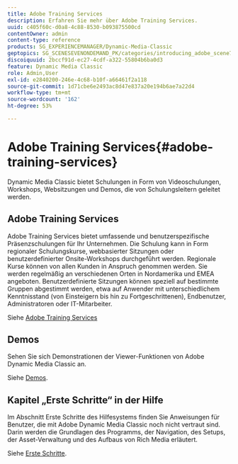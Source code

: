 ```yaml
---
title: Adobe Training Services
description: Erfahren Sie mehr über Adobe Training Services.
uuid: c405f60c-d0a8-4c88-8530-b093875500cd
contentOwner: admin
content-type: reference
products: SG_EXPERIENCEMANAGER/Dynamic-Media-Classic
geptopics: SG_SCENESEVENONDEMAND_PK/categories/introducing_adobe_scene7
discoiquuid: 2bccf91d-ec27-4cdf-a322-55804b6ba0d3
feature: Dynamic Media Classic
role: Admin,User
exl-id: e2840200-246e-4c68-b10f-a66461f2a118
source-git-commit: 1d71cbe6e2493ac8d47e837a20e194b6ae7a22d4
workflow-type: tm+mt
source-wordcount: '162'
ht-degree: 53%

---
```


# Adobe Training Services{#adobe-training-services}

Dynamic Media Classic bietet Schulungen in Form von Videoschulungen, Workshops, Websitzungen und Demos, die von Schulungsleitern geleitet werden.

## Adobe Training Services

Adobe Training Services bietet umfassende und benutzerspezifische Präsenzschulungen für Ihr Unternehmen. Die Schulung kann in Form regionaler Schulungskurse, webbasierter Sitzungen oder benutzerdefinierter Onsite-Workshops durchgeführt werden. Regionale Kurse können von allen Kunden in Anspruch genommen werden. Sie werden regelmäßig an verschiedenen Orten in Nordamerika und EMEA angeboten. Benutzerdefinierte Sitzungen können speziell auf bestimmte Gruppen abgestimmt werden, etwa auf Anwender mit unterschiedlichem Kenntnisstand (von Einsteigern bis hin zu Fortgeschrittenen), Endbenutzer, Administratoren oder IT-Mitarbeiter. 

Siehe [Adobe Training Services](https://learning.adobe.com/)

## Demos

Sehen Sie sich Demonstrationen der Viewer-Funktionen von Adobe Dynamic Media Classic an.

Siehe [Demos](https://landing.adobe.com/en/na/dynamic-media/ctir-2755/live-demos.html).

## Kapitel „Erste Schritte“ in der Hilfe

Im Abschnitt Erste Schritte des Hilfesystems finden Sie Anweisungen für Benutzer, die mit Adobe Dynamic Media Classic noch nicht vertraut sind. Darin werden die Grundlagen des Programms, der Navigation, des Setups, der Asset-Verwaltung und des Aufbaus von Rich Media erläutert.

Siehe [Erste Schritte](dmc-platform-overview.md).
